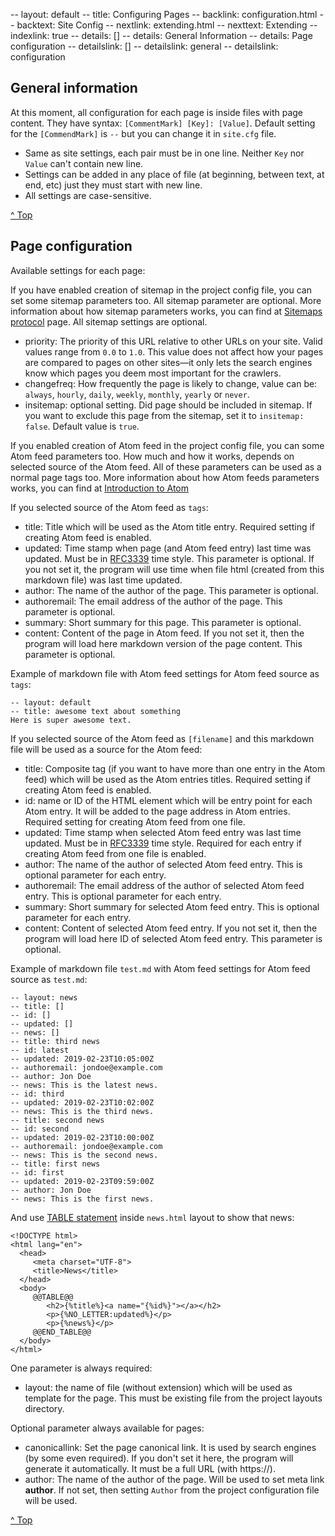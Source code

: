 -- layout: default
-- title: Configuring Pages
-- backlink: configuration.html
-- backtext: Site Config
-- nextlink: extending.html
-- nexttext: Extending
-- indexlink: true
-- details: []
-- details: General Information
-- details: Page configuration
-- detailslink: []
-- detailslink: general
-- detailslink: configuration
## <a name="general"></a>General information
At this moment, all configuration for each page is inside files with page
content. They have syntax: `[CommentMark] [Key]: [Value]`. Default setting
for the `[CommendMark]` is `--` but you can change it in `site.cfg` file.

* Same as site settings, each pair must be in one line. Neither `Key` nor
  `Value` can't contain new line.
* Settings can be added in any place of file (at beginning, between text, at
  end, etc) just they must start with new line.
* All settings are case-sensitive.

<a href="#top">^ Top</a>

## <a name="configuration"></a>Page configuration

Available settings for each page:

If you have enabled creation of sitemap in the project config file, you can
set some sitemap parameters too. All sitemap parameter are optional. More
information about how sitemap parameters works, you can find at
[Sitemaps protocol](https://www.sitemaps.org/protocol.html#xmlTagDefinitions)
page. All sitemap settings are optional.

* priority: The priority of this URL relative to other URLs on your site.
  Valid values range from `0.0` to `1.0`. This value does not affect how your
  pages are compared to pages on other sites—it only lets the search engines
  know which pages you deem most important for the crawlers.
* changefreq: How frequently the page is likely to change, value can be:
  `always`, `hourly`, `daily`, `weekly`, `monthly`, `yearly` or `never`.
* insitemap: optional setting. Did page should be included in sitemap. If you
  want to exclude this page from the sitemap, set it to `insitemap: false`.
  Default value is `true`.

If you enabled creation of Atom feed in the project config file, you can some
Atom feed parameters too. How much and how it works, depends on selected source
of the Atom feed. All of these parameters can be used as a normal page tags too.
More information about how Atom feeds parameters works, you can find at
[Introduction to Atom](https://validator.w3.org/feed/docs/atom.html)

If you selected source of the Atom feed as `tags`:

* title: Title which will be used as the Atom title entry. Required setting if
  creating Atom feed is enabled.
* updated: Time stamp when page (and Atom feed entry) last time was updated.
  Must be in [RFC3339](http://www.faqs.org/rfcs/rfc3339.html) time style. This
  parameter is optional. If you not set it, the program will use time when file
  html (created from this markdown file) was last time updated.
* author: The name of the author of the page. This parameter is optional.
* authoremail: The email address of the author of the page. This parameter is
  optional.
* summary: Short summary for this page. This parameter is optional.
* content: Content of the page in Atom feed. If you not set it, then the
  program will load here markdown version of the page content. This parameter
  is optional.

Example of markdown file with Atom feed settings for Atom feed source as
`tags`:

    -- layout: default
    -- title: awesome text about something
    Here is super awesome text.

If you selected source of the Atom feed as `[filename]` and this markdown file
will be used as a source for the Atom feed:

* title: Composite tag (if you want to have more than one entry in the Atom
  feed) which will be used as the Atom entries titles. Required setting if
  creating Atom feed is enabled.
* id: name or ID of the HTML element which will be entry point for each Atom
  entry. It will be added to the page address in Atom entries. Required
  setting for creating Atom feed from one file.
* updated: Time stamp when selected Atom feed entry was last time updated.
  Must be in [RFC3339](http://www.faqs.org/rfcs/rfc3339.html) time style.
  Required for each entry if creating Atom feed from one file is enabled.
* author: The name of the author of selected Atom feed entry. This is
  optional parameter for each entry.
* authoremail: The email address of the author of selected Atom feed entry.
  This is optional parameter for each entry.
* summary: Short summary for selected Atom feed entry. This is optional
  parameter for each entry.
* content: Content of selected Atom feed entry. If you not set it, then the
  program will load here ID of selected Atom feed entry. This parameter is
  optional.

Example of markdown file `test.md` with Atom feed settings for Atom feed
source as `test.md`:

    -- layout: news
    -- title: []
    -- id: []
    -- updated: []
    -- news: []
    -- title: third news
    -- id: latest
    -- updated: 2019-02-23T10:05:00Z
    -- authoremail: jondoe@example.com
    -- author: Jon Doe
    -- news: This is the latest news.
    -- id: third
    -- updated: 2019-02-23T10:02:00Z
    -- news: This is the third news.
    -- title: second news
    -- id: second
    -- updated: 2019-02-23T10:00:00Z
    -- authoremail: jondoe@example.com
    -- news: This is the second news.
    -- title: first news
    -- id: first
    -- updated: 2019-02-23T09:59:00Z
    -- author: Jon Doe
    -- news: This is the first news.

And use [TABLE statement](http://docs.adacore.com/aws-docs/templates_parser/template_statements.html#table-statement)
inside `news.html` layout to show that news:

    <!DOCTYPE html>
    <html lang="en">
      <head>
         <meta charset="UTF-8">
         <title>News</title>
      </head>
      <body>
         @@TABLE@@
            <h2>{%title%}<a name="{%id%}"></a></h2>
            <p>{%NO_LETTER:updated%}</p>
            <p>{%news%}</p>
         @@END_TABLE@@
      </body>
    </html>

One parameter is always required:

* layout: the name of file (without extension) which will be used as template
  for the page. This must be existing file from the project layouts directory.

Optional parameter always available for pages:

* canonicallink: Set the page canonical link. It is used by search engines
  (by some even required). If you don't set it here, the program will generate
  it automatically. It must be a full URL (with https://).
* author: The name of the author of the page. Will be used to set meta link
  **author**. If not set, then setting `Author` from the project configuration file
  will be used.

<a href="#top">^ Top</a>
